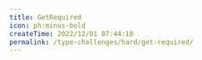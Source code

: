 ```yaml
---
title: GetRequired
icon: ph:minus-bold
createTime: 2022/12/01 07:44:10
permalink: /type-challenges/hard/get-required/
---
```

